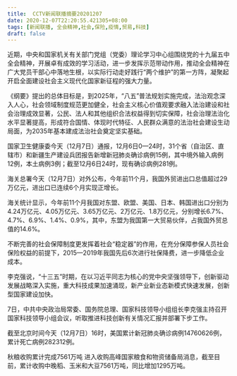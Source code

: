 ```yaml
---
title:  CCTV新闻联播摘要20201207
date: 2020-12-07T22:20:55.421305+08:00
tags: [新闻联播, 全会精神,社会,保险,疫情,贸易,科技]
draft: false
---
```


近期，中央和国家机关有关部门党组（党委）理论学习中心组围绕党的十九届五中<span class="keywords_content">全会精神</span>，开展卓有成效的学习活动，进一步发挥示范带动作用，推动<span class="keywords_content">全会精神</span>在广大党员干部心中落地生根，以实际行动走好践行“两个维护”的第一方阵，凝聚起开启全面建设<span class="keywords_content">社会</span>主义现代化国家新征程的强大力量。

《纲要》提出的总体目标是，到2025年，“八五”普法规划实施完成，法治观念深入人心，<span class="keywords_content">社会</span>领域制度规范更加健全，<span class="keywords_content">社会</span>主义核心价值观要求融入法治建设和<span class="keywords_content">社会</span>治理成效显著，公民、法人和其他组织合法权益得到切实保障，<span class="keywords_content">社会</span>治理法治化水平显著提高，形成符合国情、体现时代特征、人民群众满意的法治<span class="keywords_content">社会</span>建设生动局面，为2035年基本建成法治<span class="keywords_content">社会</span>奠定坚实基础。

国家卫生健康委今天（12月7日）通报，12月6日0—24时，31个省（自治区、直辖市）和新疆生产建设兵团报告新增新冠肺炎确诊病例15例，其中境外输入病例12例，本土病例3例；截至12月6日24时，现有确诊病例281例。

海关总署今天（12月7日）对外公布，今年前11个月，我国外贸进出口总值超过29万亿元，进出口已连续6个月实现正增长。

海关统计显示，今年前11个月我国对东盟、欧盟、美国、日本、韩国进出口分别为4.24万亿元、4.05万亿元、3.65万亿元、2万亿元、1.8万亿元，分别增长6.7%、4.7%、6.9%、1.4%、0.9%，其中，东盟为我国第一大<span class="keywords_fund">贸易</span>伙伴，占我国外贸总值的14.6%。

不断完善的<span class="keywords_content">社会</span>保障制度更发挥着<span class="keywords_content">社会</span>“稳定器”的作用，在充分保障参保人员<span class="keywords_content">社会</span><span class="keywords_fund">保险</span>权益的前提下，2015—2019年我国先后6次进行社保降费，进一步降低企业成本。

李克强说，“十三五”时期，在以习近平同志为核心的党中央坚强领导下，创新驱动发展战略深入实施，重大<span class="keywords_fund">科技</span>成果加速涌现，新产业新业态新模式快速发展，创新型国家建设加快。

7日，中共中央政治局常委、国务院总理、国家<span class="keywords_fund">科技</span>领导小组组长李克强主持召开国家<span class="keywords_fund">科技</span>领导小组会议，听取推进<span class="keywords_fund">科技</span>创新有关情况汇报并部署下步工作。

截至北京时间今天（12月7日）16时，美国累计新冠肺炎确诊病例14760626例，累计死亡病例282312例。

秋粮收购累计完成7561万吨 进入收购高峰国家粮食和物资储备局消息，截至目前，累计收购中晚稻、玉米和大豆7561万吨，同比增加1295万吨。
